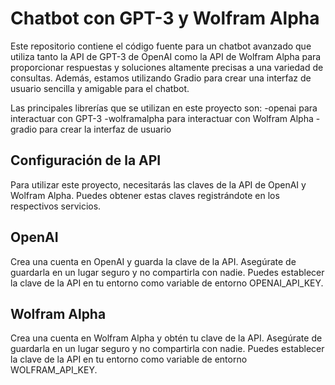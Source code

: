 # Chatbot con GPT-3 y Wolfram Alpha

Este repositorio contiene el código fuente para un chatbot avanzado que utiliza tanto la API de GPT-3 de OpenAI como la API de Wolfram Alpha para proporcionar respuestas y soluciones altamente precisas a una variedad de consultas. Además, estamos utilizando Gradio para crear una interfaz de usuario sencilla y amigable para el chatbot.

Las principales librerías que se utilizan en este proyecto son:
-openai para interactuar con GPT-3
-wolframalpha para interactuar con Wolfram Alpha
-gradio para crear la interfaz de usuario

## Configuración de la API
Para utilizar este proyecto, necesitarás las claves de la API de OpenAI y Wolfram Alpha. Puedes obtener estas claves registrándote en los respectivos servicios.

## OpenAI 
Crea una cuenta en OpenAI y guarda la clave de la API. Asegúrate de guardarla en un lugar seguro y no compartirla con nadie. Puedes establecer la clave de la API en tu entorno como variable de entorno OPENAI_API_KEY.

## Wolfram Alpha
Crea una cuenta en Wolfram Alpha y obtén tu clave de la API. Asegúrate de guardarla en un lugar seguro y no compartirla con nadie. Puedes establecer la clave de la API en tu entorno como variable de entorno WOLFRAM_API_KEY.






